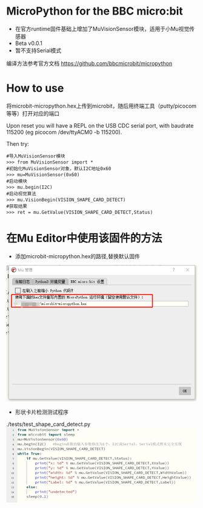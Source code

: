 MicroPython for the BBC micro:bit
=============================================================
- 在官方runtime固件基础上增加了MuVisionSensor模块，适用于小Mu视觉传感器
- Beta v0.0.1
- 暂不支持Serial模式

编译方法参考官方文档 https://github.com/bbcmicrobit/micropython

How to use
==========

将microbit-micropython.hex上传到microbit，随后用终端工具（putty/picocom等等）打开对应的端口

Upon reset you will have a REPL on the USB CDC serial port, with baudrate
115200 (eg picocom /dev/ttyACM0 -b 115200).

Then try:

    #导入MuVisionSensor模块
    >>> from MuVisionSensor import *
    #初始化MuVisionSensor对象，默认I2C地址0x60
    >>> mu=MuVisionSensor(0x60)
    #启动模块
    >>> mu.begin(I2C)
    #启动视觉算法
    >>> mu.VisionBegin(VISION_SHAPE_CARD_DETECT)
    #获取结果
    >>> ret = mu.GetValue(VISION_SHAPE_CARD_DETECT,Status)

在Mu Editor中使用该固件的方法
==========================
- 添加microbit-micropython.hex的路径,替换默认固件

![image](https://raw.githubusercontent.com/zjuxumang/micropython/master/docs/MuEditor.png)

- 形状卡片检测测试程序

./tests/test_shape_card_detect.py
![test](https://raw.githubusercontent.com/zjuxumang/micropython/master/docs/test.png)
